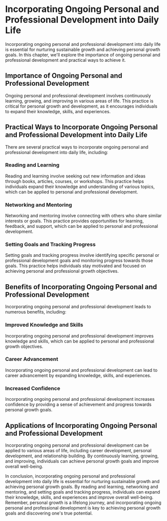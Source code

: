 Incorporating Ongoing Personal and Professional Development into Daily Life
==================================================================================================================

Incorporating ongoing personal and professional development into daily life is essential for nurturing sustainable growth and achieving personal growth goals. In this chapter, we'll explore the importance of ongoing personal and professional development and practical ways to achieve it.

Importance of Ongoing Personal and Professional Development
-----------------------------------------------------------

Ongoing personal and professional development involves continuously learning, growing, and improving in various areas of life. This practice is critical for personal growth and development, as it encourages individuals to expand their knowledge, skills, and experiences.

Practical Ways to Incorporate Ongoing Personal and Professional Development into Daily Life
-------------------------------------------------------------------------------------------

There are several practical ways to incorporate ongoing personal and professional development into daily life, including:

### Reading and Learning

Reading and learning involve seeking out new information and ideas through books, articles, courses, or workshops. This practice helps individuals expand their knowledge and understanding of various topics, which can be applied to personal and professional development.

### Networking and Mentoring

Networking and mentoring involve connecting with others who share similar interests or goals. This practice provides opportunities for learning, feedback, and support, which can be applied to personal and professional development.

### Setting Goals and Tracking Progress

Setting goals and tracking progress involve identifying specific personal or professional development goals and monitoring progress towards those goals. This practice helps individuals stay motivated and focused on achieving personal and professional growth objectives.

Benefits of Incorporating Ongoing Personal and Professional Development
-----------------------------------------------------------------------

Incorporating ongoing personal and professional development leads to numerous benefits, including:

### Improved Knowledge and Skills

Incorporating ongoing personal and professional development improves knowledge and skills, which can be applied to personal and professional growth objectives.

### Career Advancement

Incorporating ongoing personal and professional development can lead to career advancement by expanding knowledge, skills, and experiences.

### Increased Confidence

Incorporating ongoing personal and professional development increases confidence by providing a sense of achievement and progress towards personal growth goals.

Applications of Incorporating Ongoing Personal and Professional Development
---------------------------------------------------------------------------

Incorporating ongoing personal and professional development can be applied to various areas of life, including career development, personal development, and relationship building. By continuously learning, growing, and improving, individuals can achieve personal growth goals and improve overall well-being.

In conclusion, incorporating ongoing personal and professional development into daily life is essential for nurturing sustainable growth and achieving personal growth goals. By reading and learning, networking and mentoring, and setting goals and tracking progress, individuals can expand their knowledge, skills, and experiences and improve overall well-being. Remember, personal growth is a lifelong journey, and incorporating ongoing personal and professional development is key to achieving personal growth goals and discovering one's true potential.
